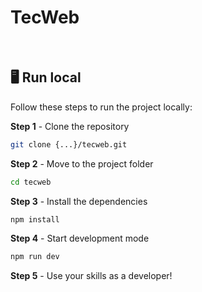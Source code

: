 # TecWeb

&nbsp;

## 🖥 Run local

Follow these steps to run the project locally:

**Step 1** - Clone the repository

```bash
git clone {...}/tecweb.git
```

**Step 2** - Move to the project folder

```bash
cd tecweb
```

**Step 3** - Install the dependencies

```bash
npm install
```

**Step 4** - Start development mode

```bash
npm run dev
```

**Step 5** - Use your skills as a developer!
